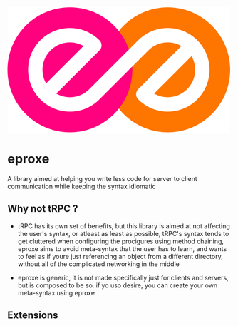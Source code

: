 <img src="images/eproxe.svg"/>

# eproxe

A library aimed at helping you write less code for server to client communication while keeping the syntax idiomatic

## Why not tRPC ?

-   tRPC has its own set of benefits, but this library is aimed at not affecting the user's syntax, or atleast as least as possible, tRPC's syntax tends to get cluttered when configuring the procigures using method chaining, eproxe aims to avoid meta-syntax that the user has to learn, and wants to feel as if youre just referencing an object from a different directory, without all of the complicated networking in the middle

-   eproxe is generic, it is not made specifically just for clients and servers, but is composed to be so.
    if yo uso desire, you can create your own meta-syntax using eproxe

## Extensions
